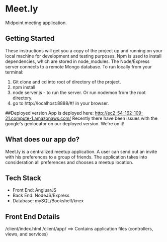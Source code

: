 # Meet.ly
Midpoint meeting application.

## Getting Started
These instructions will get you a copy of the project up and running on your local machine for development and testing purposes.  Npm is used to install dependencies, which are stored in node_modules. The Node/Express server connects to a remote Mongo database. To run locally from your terminal:
1. Git clone and cd into root of directory of the project.
2. npm install
3. node server.js - to run the server. Or run nodemon from the root directory.
4. go to http://localhost:8888/#/ in your browser.

##Deployed version
App is deployed here: http://ec2-54-162-109-21.compute-1.amazonaws.com/
Recently there have been issues with the google's geolocator on our deployed version. We're on it!


## What does our app do?
Meet.ly is a centralized meetup application. A user can send out an invite with his preferences to a group of friends. The application takes into consideration all preferences and chooses a meetup location.

## Tech Stack
- Front End: AngluarJS
- Back End: NodeJS/Express
- Database: mySQL/Bookshelf/knex

## Front End Details
/client/index.html
/client/app/ ==> Contains application files (controllers, views, and services)


